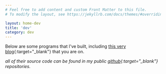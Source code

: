 ```yaml
---
# Feel free to add content and custom Front Matter to this file.
# To modify the layout, see https://jekyllrb.com/docs/themes/#overriding-theme-defaults

layout: home-dev
title: 'dev'
category: dev
---
```


Below are some programs that I've built, including [this very blog](https://github.com/jinyoungch0i/xyz){:target="_blank"} that you are on. 

*all of their source code can be found in my public [github](https://github.com/jinyoungch0i){:target="_blank"} repositories.*
